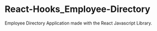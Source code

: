 # React-Hooks_Employee-Directory
Employee Directory Application made with the React Javascript Library.
